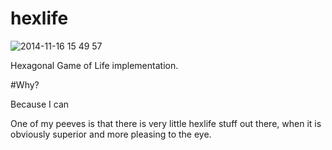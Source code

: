 hexlife
=======

![2014-11-16 15 49 57](https://cloud.githubusercontent.com/assets/874280/5060693/43ed4bf0-6da8-11e4-8425-90883fa6c5b1.png)


Hexagonal Game of Life implementation.

#Why?

Because I can

One of my peeves is that there is very little hexlife stuff out there, when it is obviously superior and more pleasing to the eye.
